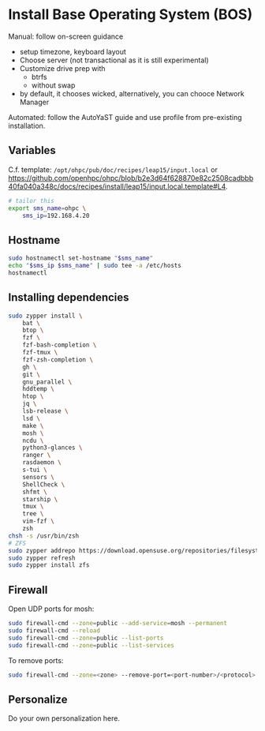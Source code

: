 # Install Base Operating System (BOS)

Manual: follow on-screen guidance

- setup timezone, keyboard layout
- Choose server (not transactional as it is still experimental)
- Customize drive prep with
    - btrfs
    - without swap
- by default, it chooses wicked, alternatively, you can chooce Network Manager

Automated: follow the AutoYaST guide and use profile from pre-existing installation.

## Variables

C.f. template: `/opt/ohpc/pub/doc/recipes/leap15/input.local`
or <https://github.com/openhpc/ohpc/blob/b2e3d64f628870e82c2508cadbbb40fa040a348c/docs/recipes/install/leap15/input.local.template#L4>.

```bash
# tailor this
export sms_name=ohpc \
    sms_ip=192.168.4.20
```

## Hostname

```bash
sudo hostnamectl set-hostname "$sms_name"
echo "$sms_ip $sms_name" | sudo tee -a /etc/hosts
hostnamectl
```

## Installing dependencies

```bash
sudo zypper install \
    bat \
    btop \
    fzf \
    fzf-bash-completion \
    fzf-tmux \
    fzf-zsh-completion \
    gh \
    git \
    gnu_parallel \
    hddtemp \
    htop \
    jq \
    lsb-release \
    lsd \
    make \
    mosh \
    ncdu \
    python3-glances \
    ranger \
    rasdaemon \
    s-tui \
    sensors \
    ShellCheck \
    shfmt \
    starship \
    tmux \
    tree \
    vim-fzf \
    zsh
chsh -s /usr/bin/zsh
# ZFS
sudo zypper addrepo https://download.opensuse.org/repositories/filesystems/$(lsb_release -rs)/filesystems.repo
sudo zypper refresh
sudo zypper install zfs
```

## Firewall

Open UDP ports for mosh:

```bash
sudo firewall-cmd --zone=public --add-service=mosh --permanent
sudo firewall-cmd --reload
sudo firewall-cmd --zone=public --list-ports
sudo firewall-cmd --zone=public --list-services
```

To remove ports:

```bash
sudo firewall-cmd --zone=<zone> --remove-port=<port-number>/<protocol> --permanent
```

## Personalize

Do your own personalization here.
